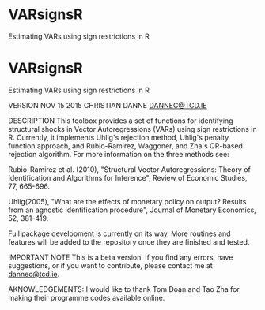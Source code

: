 # VARsignsR
Estimating VARs using sign restrictions in R

# VARsignsR
Estimating VARs using sign restrictions in R
 
VERSION NOV 15 2015
CHRISTIAN DANNE
DANNEC@TCD.IE

DESCRIPTION
This toolbox provides a set of functions for identifying structural shocks in Vector Autoregressions (VARs) using sign restrictions in R. Currently, it implements Uhlig's rejection method, Uhlig's penalty function approach, and Rubio-Ramirez, Waggoner, and Zha's QR-based rejection algorithm. For more information on the three methods see: 

Rubio-Ramirez et al. (2010), "Structural Vector Autoregressions: Theory of Identification and Algorithms for Inference", Review of Economic Studies, 77, 665-696.

Uhlig(2005), "What are the effects of monetary policy on output? Results from an agnostic identification procedure", Journal of Monetary Economics, 52, 381-419.

Full package development is currently on its way. More routines and features will be added to the repository once they are finished and tested. 

IMPORTANT NOTE
This is a beta version. If you find any errors, have suggestions, or if you want to contribute, please contact me at dannec@tcd.ie. 

AKNOWLEDGEMENTS: 
I would like to thank Tom Doan and Tao Zha for making their programme codes available online. 
 
